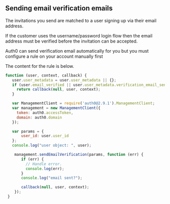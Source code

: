 ## Sending email verification emails

The invitations you send are matched to a user signing up via their email address.

If the customer uses the username/password login flow then the email address must be verified before the invitation can be accepted.

Auth0 can send verification email automatically for you but you must configure a rule on your account manually first

The content for the rule is below.

```js
function (user, context, callback) {
   user.user_metadata = user.user_metadata || {};
   if (user.email_verified || user.user_metadata.verification_email_sent) {
     return callback(null, user, context);
   }

   var ManagementClient = require('auth0@2.9.1').ManagementClient;
   var management = new ManagementClient({
     token: auth0.accessToken,
     domain: auth0.domain
   });

   var params = {
       user_id: user.user_id
   };
   console.log("user object: ", user);

    management.sendEmailVerification(params, function (err) {
       if (err) {
         // Handle error.
         console.log(err);
       }
       console.log("email sent?");

       callback(null, user, context);
    });
 }
```